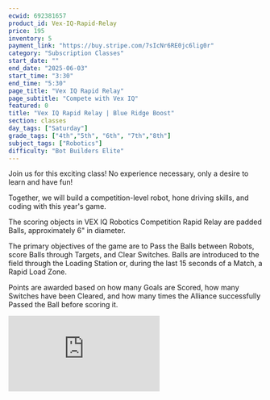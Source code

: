 ```yaml
---
ecwid: 692381657
product_id: Vex-IQ-Rapid-Relay
price: 195
inventory: 5
payment_link: "https://buy.stripe.com/7sIcNr6RE0jc6lig0r"
category: "Subscription Classes"
start_date: ""
end_date: "2025-06-03"
start_time: "3:30"
end_time: "5:30"
page_title: "Vex IQ Rapid Relay"
page_subtitle: "Compete with Vex IQ"
featured: 0
title: "Vex IQ Rapid Relay | Blue Ridge Boost"
section: classes
day_tags: ["Saturday"]
grade_tags: ["4th","5th", "6th", "7th","8th"]
subject_tags: ["Robotics"]
difficulty: "Bot Builders Elite"
---
```

Join us for this exciting class! No experience necessary, only a desire to learn and have fun!

Together, we will build a competition-level robot, hone driving skills, and coding with this year's game.

The scoring objects in VEX IQ Robotics Competition Rapid Relay are padded Balls, approximately 6" in diameter.

The primary objectives of the game are to Pass the Balls between Robots, score Balls through Targets, and Clear Switches. Balls are introduced to the field through the Loading Station or, during the last 15 seconds of a Match, a Rapid Load Zone.

Points are awarded based on how many Goals are Scored, how many Switches have been Cleared, and how many times the Alliance successfully Passed the Ball before scoring it. 

<iframe src="https://www.youtube.com/watch?v=aa0B7kNHpg" frameborder="0" allowfullscreen=""></iframe>

